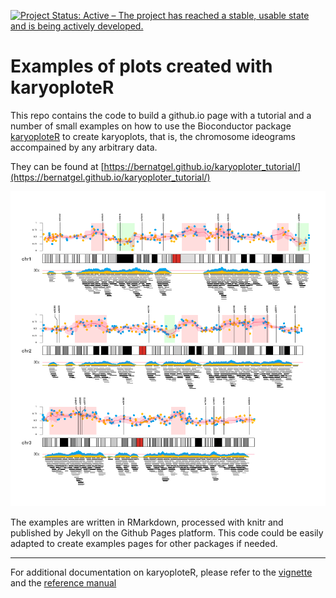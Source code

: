 [![Project Status: Active – The project has reached a stable, usable state and is being actively developed.](http://www.repostatus.org/badges/latest/active.svg)](http://www.repostatus.org/#active)

# Examples of plots created with karyoploteR

This repo contains the code to build a github.io page with a tutorial and a number of small examples on how to use the Bioconductor package [karyoploteR](http://bioconductor.org/packages/karyoploteR) 
to create karyoplots, that is, the chromosome ideograms accompained by any arbitrary
data.

They can be found at [https://bernatgel.github.io/karyoploter_tutorial/](https://bernatgel.github.io/karyoploter_tutorial/)

![Multiple Data Types Figure](Examples/Examples/MultipleDataTypes/figure/Figure-1.png?raw=true "Multiple Data Types")

The examples are written in RMarkdown, processed with knitr and published by Jekyll on the Github Pages platform. This code could be easily adapted to create examples pages for other packages if needed.

*** 

For additional documentation on karyoploteR, please refer to the [vignette](http://bioconductor.org/packages/devel/bioc/vignettes/karyoploteR/inst/doc/karyoploteR.pdf) and the [reference manual](http://bioconductor.org/packages/devel/bioc/manuals/karyoploteR/man/karyoploteR.pdf)
